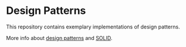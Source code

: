 # Design Patterns

This repository contains exemplary implementations of design patterns.

More info about [design patterns](https://www.oodesign.com) and [SOLID](https://www.oodesign.com/design-principles).